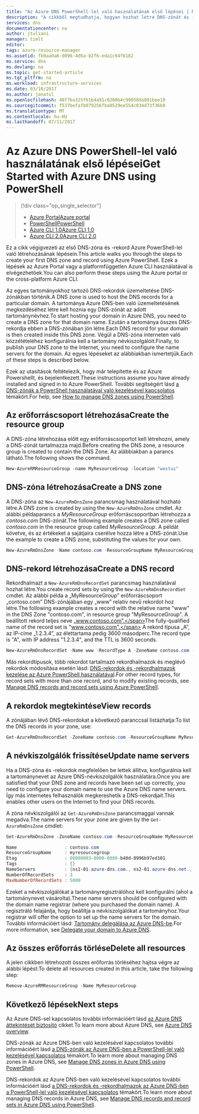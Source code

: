 ```yaml
---
title: "Az Azure DNS PowerShell-lel való használatának első lépései | Microsoft Docs"
description: "A cikkből megtudhatja, hogyan hozhat létre DNS-zónát és -rekordot az Azure DNS-ben. Ez egy lépésenkénti útmutató, amellyel a PowerShell használatával létrehozhatja és kezelheti az első DNS-zónáját és -rekordját."
services: dns
documentationcenter: na
author: jtuliani
manager: timlt
editor: 
tags: azure-resource-manager
ms.assetid: fb0aa0a6-d096-4d6a-b2f6-eda1c64f6182
ms.service: dns
ms.devlang: na
ms.topic: get-started-article
ms.tgt_pltfrm: na
ms.workload: infrastructure-services
ms.date: 03/10/2017
ms.author: jonatul
ms.openlocfilehash: 48f7ba325f61b4a91c0208b4c99058da801bee19
ms.sourcegitcommit: f537befafb079256fba0529ee554c034d73f36b0
ms.translationtype: MT
ms.contentlocale: hu-HU
ms.lasthandoff: 07/11/2017
---
```

# <a name="get-started-with-azure-dns-using-powershell"></a><span data-ttu-id="486d8-104">Az Azure DNS PowerShell-lel való használatának első lépései</span><span class="sxs-lookup"><span data-stu-id="486d8-104">Get Started with Azure DNS using PowerShell</span></span>

> [!div class="op_single_selector"]
> * [<span data-ttu-id="486d8-105">Azure Portal</span><span class="sxs-lookup"><span data-stu-id="486d8-105">Azure portal</span></span>](dns-getstarted-portal.md)
> * [<span data-ttu-id="486d8-106">PowerShell</span><span class="sxs-lookup"><span data-stu-id="486d8-106">PowerShell</span></span>](dns-getstarted-powershell.md)
> * [<span data-ttu-id="486d8-107">Azure CLI 1.0</span><span class="sxs-lookup"><span data-stu-id="486d8-107">Azure CLI 1.0</span></span>](dns-getstarted-cli-nodejs.md)
> * [<span data-ttu-id="486d8-108">Azure CLI 2.0</span><span class="sxs-lookup"><span data-stu-id="486d8-108">Azure CLI 2.0</span></span>](dns-getstarted-cli.md)

<span data-ttu-id="486d8-109">Ez a cikk végigvezeti az első DNS-zóna és -rekord Azure PowerShell-lel való létrehozásának lépésein.</span><span class="sxs-lookup"><span data-stu-id="486d8-109">This article walks you through the steps to create your first DNS zone and record using Azure PowerShell.</span></span> <span data-ttu-id="486d8-110">Ezek a lépések az Azure Portal vagy a platformfüggetlen Azure CLI használatával is elvégezhetőek.</span><span class="sxs-lookup"><span data-stu-id="486d8-110">You can also perform these steps using the Azure portal or the cross-platform Azure CLI.</span></span>

<span data-ttu-id="486d8-111">Az egyes tartományokhoz tartozó DNS-rekordok üzemeltetése DNS-zónákban történik.</span><span class="sxs-lookup"><span data-stu-id="486d8-111">A DNS zone is used to host the DNS records for a particular domain.</span></span> <span data-ttu-id="486d8-112">A tartománya Azure DNS-ben való üzemeltetésének megkezdéséhez létre kell hoznia egy DNS-zónát az adott tartománynévhez.</span><span class="sxs-lookup"><span data-stu-id="486d8-112">To start hosting your domain in Azure DNS, you need to create a DNS zone for that domain name.</span></span> <span data-ttu-id="486d8-113">Ezután a tartománya összes DNS-rekordja ebben a DNS-zónában jön létre.</span><span class="sxs-lookup"><span data-stu-id="486d8-113">Each DNS record for your domain is then created inside this DNS zone.</span></span> <span data-ttu-id="486d8-114">Végül a DNS-zóna interneten való közzétételéhez konfigurálnia kell a tartomány névkiszolgálóit.</span><span class="sxs-lookup"><span data-stu-id="486d8-114">Finally, to publish your DNS zone to the Internet, you need to configure the name servers for the domain.</span></span> <span data-ttu-id="486d8-115">Az egyes lépéseket az alábbiakban ismertetjük.</span><span class="sxs-lookup"><span data-stu-id="486d8-115">Each of these steps is described below.</span></span>

<span data-ttu-id="486d8-116">Ezek az utasítások feltételezik, hogy már telepítette és az Azure Powershellt, és bejelentkezett.</span><span class="sxs-lookup"><span data-stu-id="486d8-116">These instructions assume you have already installed and signed in to Azure PowerShell.</span></span> <span data-ttu-id="486d8-117">További segítségért lásd [a DNS-zónák a PowerShell használatával való kezelésével kapcsolatos](dns-operations-dnszones.md) témakört.</span><span class="sxs-lookup"><span data-stu-id="486d8-117">For help, see [How to manage DNS zones using PowerShell](dns-operations-dnszones.md).</span></span>

## <a name="create-the-resource-group"></a><span data-ttu-id="486d8-118">Az erőforráscsoport létrehozása</span><span class="sxs-lookup"><span data-stu-id="486d8-118">Create the resource group</span></span>

<span data-ttu-id="486d8-119">A DNS-zóna létrehozása előtt egy erőforráscsoportot kell létrehozni, amely a DNS-zónát tartalmazza majd.</span><span class="sxs-lookup"><span data-stu-id="486d8-119">Before creating the DNS zone, a resource group is created to contain the DNS Zone.</span></span> <span data-ttu-id="486d8-120">Az alábbiakban a parancs látható.</span><span class="sxs-lookup"><span data-stu-id="486d8-120">The following shows the command.</span></span>

```powershell
New-AzureRMResourceGroup -name MyResourceGroup -location "westus"
```

## <a name="create-a-dns-zone"></a><span data-ttu-id="486d8-121">DNS-zóna létrehozása</span><span class="sxs-lookup"><span data-stu-id="486d8-121">Create a DNS zone</span></span>

<span data-ttu-id="486d8-122">A DNS-zóna az `New-AzureRmDnsZone` parancsmag használatával hozható létre.</span><span class="sxs-lookup"><span data-stu-id="486d8-122">A DNS zone is created by using the `New-AzureRmDnsZone` cmdlet.</span></span> <span data-ttu-id="486d8-123">Az alábbi példaparancs a *MyResourceGroup* erőforráscsoportban létrehozza a *contoso.com* DNS-zónát.</span><span class="sxs-lookup"><span data-stu-id="486d8-123">The following example creates a DNS zone called *contoso.com* in the resource group called *MyResourceGroup*.</span></span> <span data-ttu-id="486d8-124">A példát követve, és az értékeket a sajátjaira cserélve hozza létre a DNS-zónát.</span><span class="sxs-lookup"><span data-stu-id="486d8-124">Use the example to create a DNS zone, substituting the values for your own.</span></span>

```powershell
New-AzureRmDnsZone -Name contoso.com -ResourceGroupName MyResourceGroup
```

## <a name="create-a-dns-record"></a><span data-ttu-id="486d8-125">DNS-rekord létrehozása</span><span class="sxs-lookup"><span data-stu-id="486d8-125">Create a DNS record</span></span>

<span data-ttu-id="486d8-126">Rekordhalmazt a `New-AzureRmDnsRecordSet` parancsmag használatával hozhat létre.</span><span class="sxs-lookup"><span data-stu-id="486d8-126">You create record sets by using the `New-AzureRmDnsRecordSet` cmdlet.</span></span> <span data-ttu-id="486d8-127">Az alábbi példa a „MyResourceGroup” erőforráscsoport „contoso.com” DNS-zónájában egy „www” relatív nevű rekordot hoz létre.</span><span class="sxs-lookup"><span data-stu-id="486d8-127">The following example creates a record with the relative name "www" in the DNS Zone "contoso.com", in resource group "MyResourceGroup".</span></span> <span data-ttu-id="486d8-128">A beállított rekord teljes neve „www.contoso.com”.</span><span class="sxs-lookup"><span data-stu-id="486d8-128">The fully-qualified name of the record set is "www.contoso.com".</span></span> <span data-ttu-id="486d8-129">A rekord típusa „A”, az IP-címe „1.2.3.4”, az élettartama pedig 3600 másodperc.</span><span class="sxs-lookup"><span data-stu-id="486d8-129">The record type is "A", with IP address "1.2.3.4", and the TTL is 3600 seconds.</span></span>

```powershell
New-AzureRmDnsRecordSet -Name www -RecordType A -ZoneName contoso.com -ResourceGroupName MyResourceGroup -Ttl 3600 -DnsRecords (New-AzureRmDnsRecordConfig -IPv4Address "1.2.3.4")
```

<span data-ttu-id="486d8-130">Más rekordtípusok, több rekordot tartalmazó rekordhalmazok és meglévő rekordok módosítása esetén lásd: [DNS-rekordok és -rekordhalmazok kezelése az Azure PowerShell használatával](dns-operations-recordsets.md).</span><span class="sxs-lookup"><span data-stu-id="486d8-130">For other record types, for record sets with more than one record, and to modify existing records, see [Manage DNS records and record sets using Azure PowerShell](dns-operations-recordsets.md).</span></span> 


## <a name="view-records"></a><span data-ttu-id="486d8-131">A rekordok megtekintése</span><span class="sxs-lookup"><span data-stu-id="486d8-131">View records</span></span>

<span data-ttu-id="486d8-132">A zónájában lévő DNS-rekordokat a következő paranccsal listázhatja:</span><span class="sxs-lookup"><span data-stu-id="486d8-132">To list the DNS records in your zone, use:</span></span>

```powershell
Get-AzureRmDnsRecordSet -ZoneName contoso.com -ResourceGroupName MyResourceGroup
```


## <a name="update-name-servers"></a><span data-ttu-id="486d8-133">A névkiszolgálók frissítése</span><span class="sxs-lookup"><span data-stu-id="486d8-133">Update name servers</span></span>

<span data-ttu-id="486d8-134">Ha a DNS-zóna és -rekordok megfelelően be lettek állítva, konfigurálnia kell a tartománynevet az Azure DNS-névkiszolgálók használatára.</span><span class="sxs-lookup"><span data-stu-id="486d8-134">Once you are satisfied that your DNS zone and records have been set up correctly, you need to configure your domain name to use the Azure DNS name servers.</span></span> <span data-ttu-id="486d8-135">Így más internetes felhasználók megkereshetik a DNS-rekordjait.</span><span class="sxs-lookup"><span data-stu-id="486d8-135">This enables other users on the Internet to find your DNS records.</span></span>

<span data-ttu-id="486d8-136">A zóna névkiszolgálói az `Get-AzureRmDnsZone` parancsmaggal vannak megadva.</span><span class="sxs-lookup"><span data-stu-id="486d8-136">The name servers for your zone are given by the `Get-AzureRmDnsZone` cmdlet:</span></span>

```powershell
Get-AzureRmDnsZone -ZoneName contoso.com -ResourceGroupName MyResourceGroup

Name                  : contoso.com
ResourceGroupName     : myresourcegroup
Etag                  : 00000003-0000-0000-b40d-0996b97ed101
Tags                  : {}
NameServers           : {ns1-01.azure-dns.com., ns2-01.azure-dns.net., ns3-01.azure-dns.org., ns4-01.azure-dns.info.}
NumberOfRecordSets    : 3
MaxNumberOfRecordSets : 5000
```

<span data-ttu-id="486d8-137">Ezeket a névkiszolgálókat a tartományregisztrálóhoz kell konfigurálni (ahol a tartománynevet vásárolta).</span><span class="sxs-lookup"><span data-stu-id="486d8-137">These name servers should be configured with the domain name registrar (where you purchased the domain name).</span></span> <span data-ttu-id="486d8-138">A regisztráló felajánlja, hogy beállítja a névkiszolgálókat a tartományhoz.</span><span class="sxs-lookup"><span data-stu-id="486d8-138">Your registrar will offer the option to set up the name servers for the domain.</span></span> <span data-ttu-id="486d8-139">További információért lásd: [Tartomány delegálása az Azure DNS-be](dns-domain-delegation.md).</span><span class="sxs-lookup"><span data-stu-id="486d8-139">For more information, see [Delegate your domain to Azure DNS](dns-domain-delegation.md).</span></span>

## <a name="delete-all-resources"></a><span data-ttu-id="486d8-140">Az összes erőforrás törlése</span><span class="sxs-lookup"><span data-stu-id="486d8-140">Delete all resources</span></span>

<span data-ttu-id="486d8-141">A jelen cikkben létrehozott összes erőforrás törléséhez hajtsa végre az alábbi lépést:</span><span class="sxs-lookup"><span data-stu-id="486d8-141">To delete all resources created in this article, take the following step:</span></span>

```powershell
Remove-AzureRMResourceGroup -Name MyResourceGroup
```

## <a name="next-steps"></a><span data-ttu-id="486d8-142">Következő lépések</span><span class="sxs-lookup"><span data-stu-id="486d8-142">Next steps</span></span>

<span data-ttu-id="486d8-143">Az Azure DNS-sel kapcsolatos további információért lásd [az Azure DNS áttekintését biztosító](dns-overview.md) cikket.</span><span class="sxs-lookup"><span data-stu-id="486d8-143">To learn more about Azure DNS, see [Azure DNS overview](dns-overview.md).</span></span>

<span data-ttu-id="486d8-144">DNS-zónák az Azure DNS-ben való kezelésével kapcsolatos további információért lásd [a DNS-zónák az Azure DNS-ben a PowerShell-lel való kezelésével kapcsolatos](dns-operations-dnszones.md) témakört.</span><span class="sxs-lookup"><span data-stu-id="486d8-144">To learn more about managing DNS zones in Azure DNS, see [Manage DNS zones in Azure DNS using PowerShell](dns-operations-dnszones.md).</span></span>

<span data-ttu-id="486d8-145">DNS-rekordok az Azure DNS-ben való kezelésével kapcsolatos további információért lásd [a DNS-rekordok és -rekordhalmazok az Azure DNS-ben a PowerShell-lel való kezelésével kapcsolatos](dns-operations-recordsets.md) témakört.</span><span class="sxs-lookup"><span data-stu-id="486d8-145">To learn more about managing DNS records in Azure DNS, see [Manage DNS records and record sets in Azure DNS using PowerShell](dns-operations-recordsets.md).</span></span>

